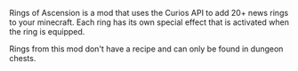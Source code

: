 Rings of Ascension is a mod that uses the Curios API to add 20+ news rings to your minecraft. Each ring has its own special effect that is activated when the ring is equipped.

Rings from this mod don't have a recipe and can only be found in dungeon chests.
